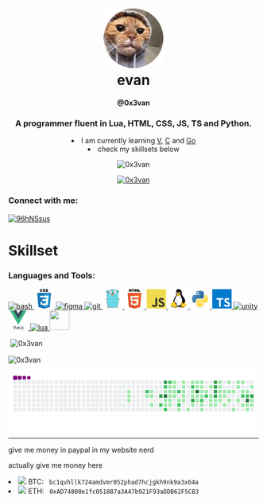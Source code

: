 


<h1 align="center"><img src="https://github.com/0x3van/0x3van/raw/main/download%20(4).png"> <br> evan </h1><h4 align="center"> @0x3van </h4>
<h3 align="center">A programmer fluent in Lua, HTML, CSS, JS, TS and Python.</h3>
<li align="center"> I am currently learning <a href="https://vlang.io">V</a>, <a href="https://www.cprogramming.com/">C</a> and <a href="https://go.dev">Go</a> 
<li align="center"> check my skillsets below </li>

<p align="center"> <img src="https://komarev.com/ghpvc/?username=0x3van&label=Profile%20views&color=0e75b6&style=flat" alt="0x3van" /> </p>

<p align="center"> <a href="https://github.com/ryo-ma/github-profile-trophy"><img src="https://github-profile-trophy.vercel.app/?username=0x3van" alt="0x3van" /></a> </p>

<h3 align="left">Connect with me:</h3>
<p align="left">
<a href="https://discord.gg/96hNSsus" target="blank"><img align="center" src="https://raw.githubusercontent.com/rahuldkjain/github-profile-readme-generator/master/src/images/icons/Social/discord.svg" alt="96hNSsus" height="30" width="40" /></a>
</p>

<h1 align="left">Skillset</h1>
<h3 align="left">Languages and Tools:</h3>
<p align="left"> <a href="https://www.gnu.org/software/bash/" target="_blank" rel="noreferrer"> <img src="https://www.vectorlogo.zone/logos/gnu_bash/gnu_bash-icon.svg" alt="bash" width="40" height="40"/> </a> <a href="https://www.w3schools.com/css/" target="_blank" rel="noreferrer"> <img src="https://raw.githubusercontent.com/devicons/devicon/master/icons/css3/css3-original-wordmark.svg" alt="css3" width="40" height="40"/> </a> <a href="https://www.figma.com/" target="_blank" rel="noreferrer"> <img src="https://www.vectorlogo.zone/logos/figma/figma-icon.svg" alt="figma" width="40" height="40"/> </a> <a href="https://git-scm.com/" target="_blank" rel="noreferrer"> <img src="https://www.vectorlogo.zone/logos/git-scm/git-scm-icon.svg" alt="git" width="40" height="40"/> </a> <a href="https://golang.org" target="_blank" rel="noreferrer"> <img src="https://raw.githubusercontent.com/devicons/devicon/master/icons/go/go-original.svg" alt="go" width="40" height="40"/> </a> <a href="https://www.w3.org/html/" target="_blank" rel="noreferrer"> <img src="https://raw.githubusercontent.com/devicons/devicon/master/icons/html5/html5-original-wordmark.svg" alt="html5" width="40" height="40"/> </a> <a href="https://developer.mozilla.org/en-US/docs/Web/JavaScript" target="_blank" rel="noreferrer"> <img src="https://raw.githubusercontent.com/devicons/devicon/master/icons/javascript/javascript-original.svg" alt="javascript" width="40" height="40"/> </a> <a href="https://www.linux.org/" target="_blank" rel="noreferrer"> <img src="https://raw.githubusercontent.com/devicons/devicon/master/icons/linux/linux-original.svg" alt="linux" width="40" height="40"/> </a> <a href="https://www.python.org" target="_blank" rel="noreferrer"> <img src="https://raw.githubusercontent.com/devicons/devicon/master/icons/python/python-original.svg" alt="python" width="40" height="40"/> </a> <a href="https://www.typescriptlang.org/" target="_blank" rel="noreferrer"> <img src="https://raw.githubusercontent.com/devicons/devicon/master/icons/typescript/typescript-original.svg" alt="typescript" width="40" height="40"/> </a> <a href="https://unity.com/" target="_blank" rel="noreferrer"> <img src="https://www.vectorlogo.zone/logos/unity3d/unity3d-icon.svg" alt="unity" width="40" height="40"/> </a> <a href="https://vuejs.org/" target="_blank" rel="noreferrer"> <img src="https://raw.githubusercontent.com/devicons/devicon/master/icons/vuejs/vuejs-original-wordmark.svg" alt="vuejs" width="40" height="40"/> <a href="https://lua.org"> <img src="https://upload.wikimedia.org/wikipedia/commons/thumb/c/cf/Lua-Logo.svg/1200px-Lua-Logo.svg.png" alt="lua" width=40 height=40/> </a> <a href="https:///vlang.io"><img src="https://raw.githubusercontent.com/vlang/v-logo/master/dist/v-logo.svg?sanitize=true" height=40 width="40"></a></p>

<p>&nbsp;<img align="center" src="https://github-readme-stats.vercel.app/api?username=0x3van&show_icons=true&theme=default&locale=en" alt="0x3van" /></p>

<p><img align="center" src="https://github-readme-streak-stats.herokuapp.com/?user=0x3van&" alt="0x3van" /></p>

![snake gif](https://github.com/0x3van/0x3van/blob/output/github-contribution-grid-snake.gif)
<hr>

give me money in paypal in my website nerd

actually give me money here 
<li> <img src="https://icons.iconarchive.com/icons/cjdowner/cryptocurrency-flat/1024/Bitcoin-BTC-icon.png" length="19" width="19"> BTC: <code> bc1qvhllk724amdvmr052phad7hcjgkh9nk9a3x64a </code>  </li>
<li> <img src="https://upload.wikimedia.org/wikipedia/commons/thumb/6/6f/Ethereum-icon-purple.svg/480px-Ethereum-icon-purple.svg.png" length="19" width="19"> ETH: <code> 0xAD74800e1fc0518B7a3A47b921F93aDDB62F5CB3 </code> </li>
